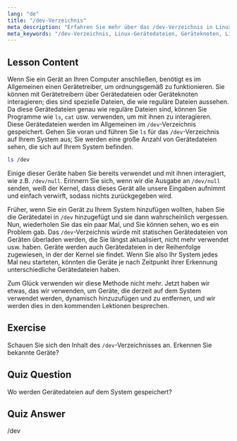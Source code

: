 ```yaml
---
lang: "de"
title: "/dev-Verzeichnis"
meta_description: "Erfahren Sie mehr über das /dev-Verzeichnis in Linux, wo Gerätedateien gespeichert werden. Verstehen Sie Geräteknoten und wie man mit ihnen interagiert. Erkunden Sie /dev mit ls. Linux-Anfängerhandbuch."
meta_keywords: "/dev-Verzeichnis, Linux-Gerätedateien, Geräteknoten, Linux-Tutorial, ls /dev, Linux-Anfänger, Linux-Handbuch"
---
```


## Lesson Content

Wenn Sie ein Gerät an Ihren Computer anschließen, benötigt es im Allgemeinen einen Gerätetreiber, um ordnungsgemäß zu funktionieren. Sie können mit Gerätetreibern über Gerätedateien oder Geräteknoten interagieren; dies sind spezielle Dateien, die wie reguläre Dateien aussehen. Da diese Gerätedateien genau wie reguläre Dateien sind, können Sie Programme wie `ls`, `cat` usw. verwenden, um mit ihnen zu interagieren. Diese Gerätedateien werden im Allgemeinen im `/dev`-Verzeichnis gespeichert. Gehen Sie voran und führen Sie `ls` für das `/dev`-Verzeichnis auf Ihrem System aus; Sie werden eine große Anzahl von Gerätedateien sehen, die sich auf Ihrem System befinden.

```bash
ls /dev
```

Einige dieser Geräte haben Sie bereits verwendet und mit ihnen interagiert, wie z.B. `/dev/null`. Erinnern Sie sich, wenn wir die Ausgabe an `/dev/null` senden, weiß der Kernel, dass dieses Gerät alle unsere Eingaben aufnimmt und einfach verwirft, sodass nichts zurückgegeben wird.

Früher, wenn Sie ein Gerät zu Ihrem System hinzufügen wollten, haben Sie die Gerätedatei in `/dev` hinzugefügt und sie dann wahrscheinlich vergessen. Nun, wiederholen Sie das ein paar Mal, und Sie können sehen, wo es ein Problem gab. Das `/dev`-Verzeichnis würde mit statischen Gerätedateien von Geräten überladen werden, die Sie längst aktualisiert, nicht mehr verwendet usw. haben. Geräte werden auch Gerätedateien in der Reihenfolge zugewiesen, in der der Kernel sie findet. Wenn Sie also Ihr System jedes Mal neu starteten, könnten die Geräte je nach Zeitpunkt ihrer Erkennung unterschiedliche Gerätedateien haben.

Zum Glück verwenden wir diese Methode nicht mehr. Jetzt haben wir etwas, das wir verwenden, um Geräte, die derzeit auf dem System verwendet werden, dynamisch hinzuzufügen und zu entfernen, und wir werden dies in den kommenden Lektionen besprechen.

## Exercise

Schauen Sie sich den Inhalt des `/dev`-Verzeichnisses an. Erkennen Sie bekannte Geräte?

## Quiz Question

Wo werden Gerätedateien auf dem System gespeichert?

## Quiz Answer

/dev
